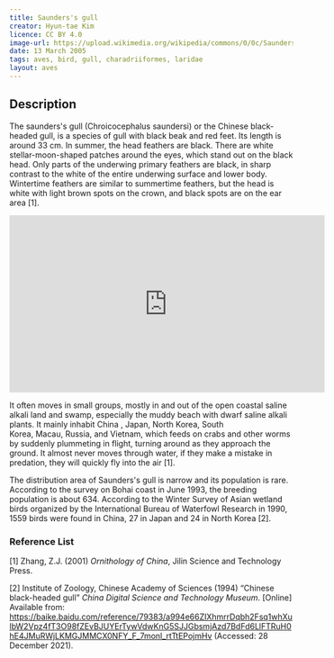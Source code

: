 ```yaml
---
title: Saunders's gull
creator: Hyun-tae Kim
licence: CC BY 4.0
image-url: https://upload.wikimedia.org/wikipedia/commons/0/0c/Saundersilarus_saundersi_2739737.jpg  
date: 13 March 2005
tags: aves, bird, gull, charadriiformes, laridae
layout: aves
---
```

## Description

The saunders's gull (Chroicocephalus saundersi) or the Chinese black-headed gull, is a species of gull with black beak and red feet. Its length is around 33 cm. In summer, the head feathers are black. There are white stellar-moon-shaped patches around the eyes, which stand out on the black head. Only parts of the underwing primary feathers are black, in sharp contrast to the white of the entire underwing surface and lower body. Wintertime feathers are similar to summertime feathers, but the head is white with light brown spots on the crown, and black spots are on the ear area [1].

<iframe class="video" width="560" height="315" src="https://www.youtube.com/embed/R0kTIdHvTx0" title="YouTube video player" frameborder="0" allow="accelerometer; autoplay; clipboard-write; encrypted-media; gyroscope; picture-in-picture" allowfullscreen></iframe>


It often moves in small groups, mostly in and out of the open coastal saline alkali land and swamp, especially the muddy beach with dwarf saline alkali plants. It mainly inhabit China , Japan, North Korea, South Korea, Macau, Russia, and Vietnam, which feeds on crabs and other worms by suddenly plummeting in flight, turning around as they approach the ground. It almost never moves through water, if they make a mistake in predation, they will quickly fly into the air [1].

The distribution area of Saunders's gull is narrow and its population is rare. According to the survey on Bohai coast in June 1993, the breeding population is about 634. According to the Winter Survey of Asian wetland birds organized by the International Bureau of Waterfowl Research in 1990, 1559 birds were found in China, 27 in Japan and 24 in North Korea [2].


### Reference List
[1] Zhang, Z.J. (2001) _Ornithology of China_, Jilin Science and Technology Press.

[2] Institute of Zoology, Chinese Academy of Sciences (1994) “Chinese black-headed gull” _China Digital Science and Technology Museum_. [Online] Available from: https://baike.baidu.com/reference/79383/a994e66ZIXhmrrDqbh2Fsq1whXulbW2Vpz4fT3O98fZEvBJUYErTywVdwKnG5SJJGbsmjAzd7BdFd6LlFTRuH0hE4JMuRWjLKMGJMMCX0NFY_F_7monl_rtTtEPojmHv (Accessed: 28 December 2021).

